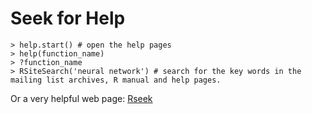 # Seek for Help

	> help.start() # open the help pages
	> help(function_name)
	> ?function_name
	> RSiteSearch('neural network') # search for the key words in the mailing list archives, R manual and help pages.

Or a very helpful web page: [Rseek](http://www.rseek.org/)
